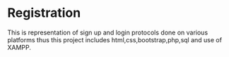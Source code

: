 # Registration
This is representation of sign up and login protocols done  on various platforms thus this project includes html,css,bootstrap,php,sql and use of XAMPP.
